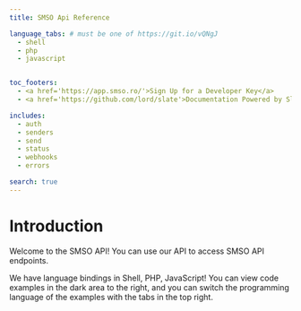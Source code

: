 ```yaml
---
title: SMSO Api Reference

language_tabs: # must be one of https://git.io/vQNgJ
  - shell
  - php
  - javascript


toc_footers:
  - <a href='https://app.smso.ro/'>Sign Up for a Developer Key</a>
  - <a href='https://github.com/lord/slate'>Documentation Powered by Slate</a>

includes:
  - auth
  - senders
  - send
  - status
  - webhooks
  - errors

search: true
---
```


# Introduction

Welcome to the SMSO API! You can use our API to access SMSO API endpoints.

We have language bindings in Shell, PHP, JavaScript! You can view code examples in the dark area to the right, and you can switch the programming language of the examples with the tabs in the top right.



